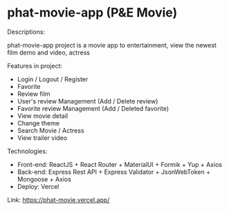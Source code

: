 # phat-movie-app (P&E Movie)
Descriptions:

 phat-movie-app project is a movie app to entertainment, view the newest film demo and video, actress
 
 Features in project:
 
  - Login / Logout / Register
  - Favorite
  - Review film
  - User's review Management (Add / Delete review)
  - Favorite review Management (Add / Deleted favorite)
  - View movie detail
  - Change theme
  - Search Movie / Actress
  - View trailer video <br />
  
  
Technologies:

  + Front-end: ReactJS + React Router + MaterialUI + Formik + Yup + Axios
  + Back-end: Express Rest API + Express Validator + JsonWebToken + Mongoose + Axios
  + Deploy: Vercel
  
 Link: https://phat-movie.vercel.app/
